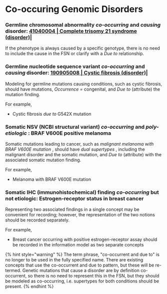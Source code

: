 # Co-occuring Genomic Disorders

### Germline chromosomal abnormality _co-occurring_ and _causing_ disorder: [41040004 | Complete trisomy 21 syndrome (disorder)|](http://snomed.info/id/41040004)

If the phenotype is always caused by a specific genotype, there is no need to include the cause in the FSN or clarify with a _Due to_ relationship.

### Germline nucleotide sequence variant _co-occurring_ and _causing_ disorder: [190905008 | Cystic fibrosis (disorder)|](http://snomed.info/id/190905008)

Modeling for germline mutations causing conditions, such as cystic fibrosis, should have mutations, _Occurrence =_ congenital, and _Due to_ (attribute) the mutation finding.

For example,

* Cystic fibrosis _due to_ G542X mutation

### Somatic NSV (NCBI structural variant) _co-occurring_ and _poly-etiologic_ : BRAF V600E positive melanoma

Somatic mutations leading to cancer, such as _malignant melanoma with BRAF V600E mutation_ , should have _dual supertypes_ , including the malignant disorder and the somatic mutation, and _Due to_ (attribute) with the associated somatic mutation finding.

For example,

* Melanoma with BRAF V600E mutation

### Somatic IHC (immunohistochemical) finding _co-occurring_ but not etiologic: Estrogen-receptor status in breast cancer

Representing two associated findings in a single concept may be convenient for recording; however, the representation of the two notions should be recorded separately.

For example,

* Breast cancer occurring with positive estrogen-receptor assay should be recorded in the information model as two separate concepts

{% hint style="warning" %}
The term phrase, "co-occurrent and due to" is no longer to be used in the fully specified name. There are existing concepts that use the co-occurrent and due to pattern, but these will be re-termed. Genetic mutations that cause a disorder are by definition co-occurrent, so there is no need to represent this in the FSN, but they should be modeled as co-occurring, i.e. supertypes for both conditions should be present.
{% endhint %}
